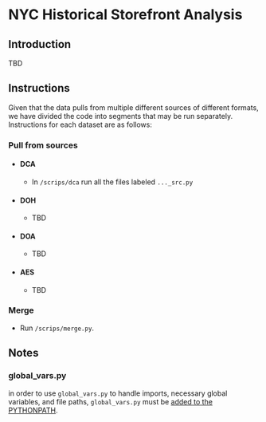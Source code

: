 # NYC Historical Storefront Analysis

## Introduction
TBD

## Instructions
Given that the data pulls from multiple different sources of different formats, we have divided the code into segments that may be run separately. Instructions for each dataset are as follows:
### Pull from sources
* #### DCA
  * In `/scrips/dca` run all the files labeled `..._src.py`
* #### DOH
  * TBD
* #### DOA
  * TBD
* #### AES
  * TBD
### Merge
* Run `/scrips/merge.py`.

## Notes
### global_vars.py
in order to use `global_vars.py` to handle imports, necessary global variables, and file paths, `global_vars.py` must be [added to the PYTHONPATH](https://stackoverflow.com/questions/3387695/add-to-python-path-mac-os-x).
